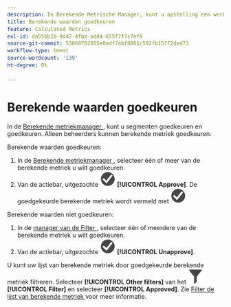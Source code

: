 ```yaml
---
description: In Berekende Metrische Manager, kunt u opstelling een werkschema dat het goedkeuren van metriek voor diverse niveaus van toepassing en voor specifieke afdelingen of groepen omvat.
title: Berekende waarden goedkeuren
feature: Calculated Metrics
exl-id: da55bb2b-9d42-4fba-add4-655f7f7c7ef6
source-git-commit: 53069702055e0adf7abf9061c592fb15772ded73
workflow-type: tm+mt
source-wordcount: '139'
ht-degree: 0%

---
```


# Berekende waarden goedkeuren

In de [ Berekende metriekmanager ](cm-manager.md), kunt u segmenten goedkeuren en goedkeuren. Alleen beheerders kunnen berekende metriek goedkeuren.

Berekende waarden goedkeuren:

1. In de [ Berekende metriekmanager ](cm-approving.md), selecteer één of meer van de berekende metriek u wilt goedkeuren.
1. Van de actiebar, uitgezochte ![ CheckmarkCircle ](/help/assets/icons/CheckmarkCircle.svg) **[!UICONTROL Approve]**. De goedgekeurde berekende metriek wordt vermeld met ![ CheckmarkCircle ](/help/assets/icons/CheckmarkCircle.svg)

Berekende waarden niet goedkeuren:

1. In de [ manager van de Filter ](cm-approving.md), selecteer één of meerdere van de berekende metriek u wilt goedkeuren.
1. Van de actiebar, uitgezochte ![ CheckmarkCircle ](/help/assets/icons/CheckmarkCircle.svg) **[!UICONTROL Unapprove]**.


U kunt uw lijst van berekende metriek door goedgekeurde berekende metriek filtreren. Selecteer **[!UICONTROL Other filters]** van het ![ paneel van de Filter ](/help/assets/icons/Filter.svg) **[!UICONTROL Filter]** en selecteer **[!UICONTROL Approved]**. Zie [ Filter de lijst van berekende metriek ](/help/components/calc-metrics/cm-workflow/cm-filter.md) voor meer informatie.
